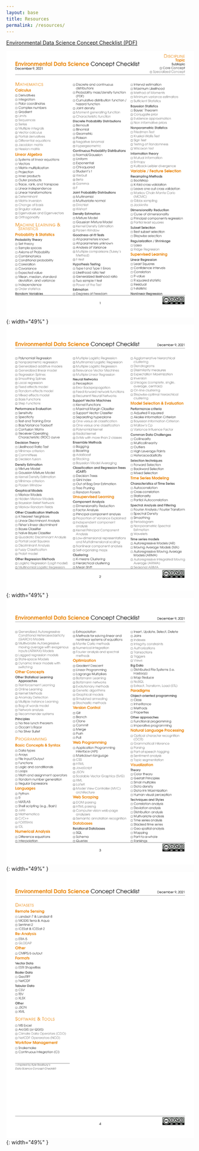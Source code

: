 ```yaml
---
layout: base
title: Resources
permalink: /resources/
---
```


[Environmental Data Science Concept Checklist (PDF)](/assets/eds-concept-checklist.pdf)

![](/assets/eds-concept-checklist-0.png){: width="49%" }
![](/assets/eds-concept-checklist-1.png){: width="49%" }
![](/assets/eds-concept-checklist-2.png){: width="49%" }
![](/assets/eds-concept-checklist-3.png){: width="49%" }

